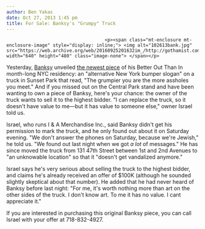 ```yaml
---
author: Ben Yakas
date: Oct 27, 2013 1:45 pm
title: For Sale: Banksy's "Grumpy" Truck
---
```


	
										<p><span class="mt-enclosure mt-enclosure-image" style="display: inline;"> <img alt="102613bank.jpg" src="https://web.archive.org/web/20160925201632im_/http://gothamist.com/attachments/byakas/102613bank.jpg" width="640" height="480" class="image-none"> </span></p>

<p>Yesterday, <a href="https://web.archive.org/web/20160925201632/http://gothamist.com/tags/banksy">Banksy</a> unveiled <a href="https://web.archive.org/web/20160925201632/http://gothamist.com/2013/10/26/photo_newest_banksy_is_on_a_truck_i.php#photo-1">the newest piece</a> of his Better Out Than In month-long NYC residency: an &quot;alternative New York bumper slogan&quot; on a truck in Sunset Park that read, &quot;The grumpier you are the more assholes you meet.&quot; And if you missed out on the Central Park stand and have been wanting to own a piece of Banksy, here&apos;s your chance: the owner of the truck wants to sell it to the highest bidder. &quot;I can replace the truck, so it doesn&apos;t have value to me&#x2014;but it has value to someone else,&quot; owner Israel told us.</p>

<p>Israel, who runs I &amp; A Merchandise Inc., said Banksy didn&apos;t get his permission to mark the truck, and he only found out about it on Saturday evening. &quot;We don&apos;t answer the phones on Saturday, because we&apos;re Jewish,&quot; he told us. &quot;We found out last night when we got <em>a lot</em> of messages.&quot; He has since moved the truck from 131 47th Street between 1st and 2nd Avenues to &quot;an unknowable location&quot; so that it &quot;doesn&apos;t get vandalized anymore.&quot;</p>

<p>Israel says he&apos;s very serious about selling the truck to the highest bidder, and claims he&apos;s already received an offer of $100K (although he sounded slightly skeptical about that number). He added that he had never heard of Banksy before last night: &quot;For me, it&apos;s worth nothing more than art on the other sides of the truck. I don&apos;t know art. To me it has no value. I cant appreciate it.&quot;</p>

<p>If you are interested in purchasing this original Banksy piece, you can call Israel with your offer at 718-832-4927.</p>					
										
									
				